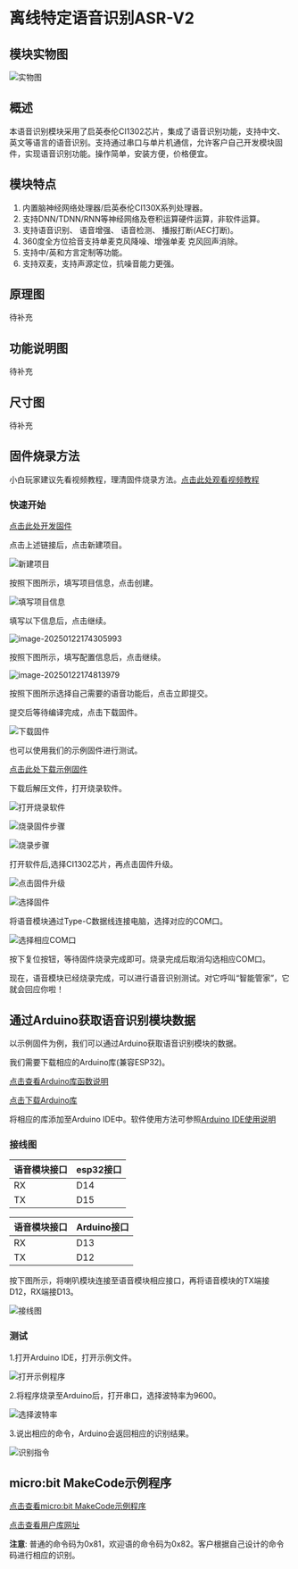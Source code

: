 # 离线特定语音识别ASR-V2

## 模块实物图

![实物图](picture\fd3bbc53febcc0be1a72f704a733148.jpg)

## 概述

本语音识别模块采用了启英泰伦CI1302芯片，集成了语音识别功能，支持中文、英文等语言的语音识别。支持通过串口与单片机通信，允许客户自己开发模块固件，实现语音识别功能。操作简单，安装方便，价格便宜。

## 模块特点

1. 内置脑神经网络处理器/启英泰伦CI130X系列处理器。
2. 支持DNN/TDNN/RNN等神经网络及卷积运算硬件运算，非软件运算。
3. 支持语音识别、 语音增强、 语音检测、 播报打断(AEC打断)。
4. 360度全方位拾音支持单麦克风降噪、增强单麦 克风回声消除。
5. 支持中/英和方言定制等功能。
6. 支持双麦，支持声源定位，抗噪音能力更强。

## 原理图

待补充

## 功能说明图

待补充

## 尺寸图

待补充

## 固件烧录方法

小白玩家建议先看视频教程，理清固件烧录方法。[点击此处观看视频教程](https://document.chipintelli.com/%E8%A7%86%E9%A2%91%E6%95%99%E7%A8%8B/%E8%A7%86%E9%A2%91%E6%95%99%E7%A8%8B/)

### 快速开始

[点击此处开发固件](https://aiplatform.chipintelli.com/firmwareslave?rwId=0)

点击上述链接后，点击新建项目。

![新建项目](picture\1.png)

按照下图所示，填写项目信息，点击创建。

![填写项目信息](picture\2.png)

填写以下信息后，点击继续。

![image-20250122174305993](picture\3.png)

按照下图所示，填写配置信息后，点击继续。

![image-20250122174813979](picture\4.png)

按照下图所示选择自己需要的语音功能后，点击立即提交。

提交后等待编译完成，点击下载固件。

![下载固件](picture\5.png)

也可以使用我们的示例固件进行测试。

[点击此处下载示例固件](zh-cn/ph2.0_sensors/smart_module/asr_speech_recognition/Asr_Speech_Recognition_v1.0.0.zip ':ignore')

下载后解压文件，打开烧录软件。

![打开烧录软件](picture\6.png)

![烧录固件步骤](picture\7.png)

![烧录步骤](picture\8.png)

打开软件后,选择CI1302芯片，再点击固件升级。

![点击固件升级](picture\9.jpg)

![选择固件](picture\10.png)

将语音模块通过Type-C数据线连接电脑，选择对应的COM口。

![选择相应COM口](picture\11.png)

按下复位按钮，等待固件烧录完成即可。烧录完成后取消勾选相应COM口。

现在，语音模块已经烧录完成，可以进行语音识别测试。对它呼叫“智能管家”，它就会回应你啦！

## 通过Arduino获取语音识别模块数据

以示例固件为例，我们可以通过Arduino获取语音识别模块的数据。

我们需要下载相应的Arduino库(兼容ESP32)。

[点击查看Arduino库函数说明](https://emakefun-arduino-library.github.io/em_asr_speech_recognition/html/zh-CN/classem_1_1_asr_speech_recognition.html)

[点击下载Arduino库](zh-cn/ph2.0_sensors/smart_module/asr_speech_recognition/em_asr_speech_recognition-main.zip ':ignore')

将相应的库添加至Arduino IDE中。软件使用方法可参照[Arduino IDE使用说明](zh-cn/software/arduino_ide/arduino_ide.zh-CN.md)

### 接线图

| 语音模块接口 | esp32接口 |
| ------------ | --------- |
| RX           | D14       |
| TX           | D15       |

| 语音模块接口 | Arduino接口 |
| ------------ | --------- |
| RX           | D13       |
| TX           | D12       |

按下图所示，将喇叭模块连接至语音模块相应接口，再将语音模块的TX端接D12，RX端接D13。

![接线图](picture\12.png)

### 测试

1.打开Arduino IDE，打开示例文件。

![打开示例程序](picture\13.png)

2.将程序烧录至Arduino后，打开串口，选择波特率为9600。

![选择波特率](picture\14.png)

3.说出相应的命令，Arduino会返回相应的识别结果。

![识别指令](picture\15.png)

## micro:bit MakeCode示例程序

[点击查看micro:bit MakeCode示例程序](https://makecode.microbit.org/S15398-86855-41727-87467)

[点击查看用户库网址](https://github.com/emakefun-makecode-extensions/emakefun_asr_speech_recognition)

**注意**: 普通的命令码为0x81，欢迎语的命令码为0x82。客户根据自己设计的命令码进行相应的识别。
